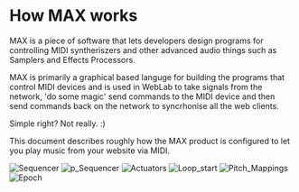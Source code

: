 How MAX works
=============

MAX is a piece of software that lets developers design programs for controlling MIDI
syntheriszers and other advanced audio things such as Samplers and Effects Processors.

MAX is primarily a graphical based languge for building the programs that control MIDI devices
and is used in WebLab to take signals from the network, 'do some magic' send commands to the MIDI
device and then send commands back on the network to syncrhonise all the web clients.

Simple right? Not really. :)

This document describes roughly how the MAX product is configured to let you play music from your
website via MIDI.

![Sequencer](/docs/images/sequencer.png "Sequencer")
![p_Sequencer](/docs/images/sequencer-p_sequencer.png "p_Sequencer")
![Actuators](/docs/images/actuators.png "actuators")
![Loop_start](/docs/images/loop_start.png "Loop_start")
![Pitch_Mappings](/docs/images/pitch-mappings.png "pitch-mappings")
![Epoch](/docs/images/epoch.png "epoch")
